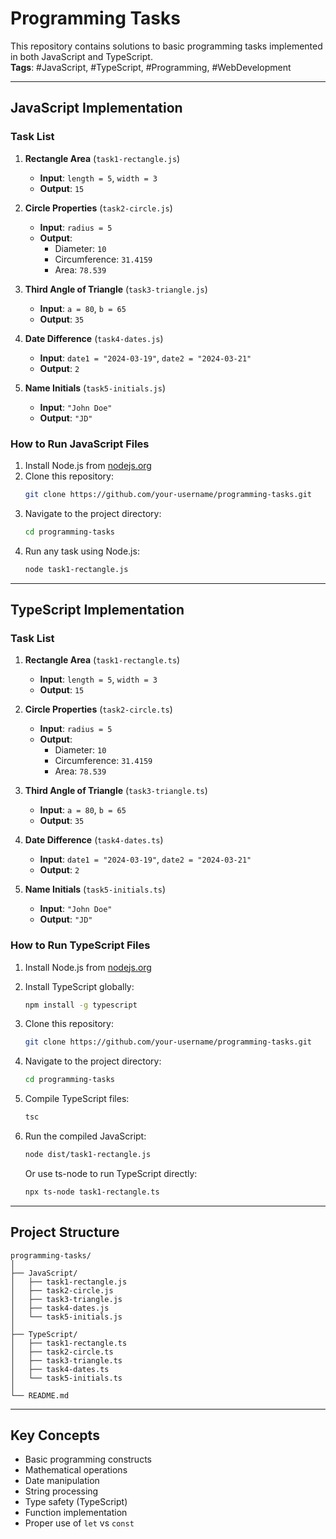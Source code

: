 # Programming Tasks

This repository contains solutions to basic programming tasks implemented in both JavaScript and TypeScript.  
**Tags**: #JavaScript, #TypeScript, #Programming, #WebDevelopment  

---

## JavaScript Implementation

### Task List

1. **Rectangle Area** (`task1-rectangle.js`)
   - **Input**: `length = 5`, `width = 3`  
   - **Output**: `15`

2. **Circle Properties** (`task2-circle.js`)
   - **Input**: `radius = 5`  
   - **Output**:  
     - Diameter: `10`  
     - Circumference: `31.4159`  
     - Area: `78.539`

3. **Third Angle of Triangle** (`task3-triangle.js`)
   - **Input**: `a = 80`, `b = 65`  
   - **Output**: `35`

4. **Date Difference** (`task4-dates.js`)
   - **Input**: `date1 = "2024-03-19"`, `date2 = "2024-03-21"`  
   - **Output**: `2`

5. **Name Initials** (`task5-initials.js`)
   - **Input**: `"John Doe"`  
   - **Output**: `"JD"`

### How to Run JavaScript Files

1. Install Node.js from [nodejs.org](https://nodejs.org/)
2. Clone this repository:
   ```bash
   git clone https://github.com/your-username/programming-tasks.git
   ```
3. Navigate to the project directory:
   ```bash
   cd programming-tasks
   ```
4. Run any task using Node.js:
   ```bash
   node task1-rectangle.js
   ```

---

## TypeScript Implementation

### Task List

1. **Rectangle Area** (`task1-rectangle.ts`)
   - **Input**: `length = 5`, `width = 3`  
   - **Output**: `15`

2. **Circle Properties** (`task2-circle.ts`)
   - **Input**: `radius = 5`  
   - **Output**:  
     - Diameter: `10`  
     - Circumference: `31.4159`  
     - Area: `78.539`

3. **Third Angle of Triangle** (`task3-triangle.ts`)
   - **Input**: `a = 80`, `b = 65`  
   - **Output**: `35`

4. **Date Difference** (`task4-dates.ts`)
   - **Input**: `date1 = "2024-03-19"`, `date2 = "2024-03-21"`  
   - **Output**: `2`

5. **Name Initials** (`task5-initials.ts`)
   - **Input**: `"John Doe"`  
   - **Output**: `"JD"`

### How to Run TypeScript Files

1. Install Node.js from [nodejs.org](https://nodejs.org/)
2. Install TypeScript globally:
   ```bash
   npm install -g typescript
   ```
3. Clone this repository:
   ```bash
   git clone https://github.com/your-username/programming-tasks.git
   ```
4. Navigate to the project directory:
   ```bash
   cd programming-tasks
   ```
5. Compile TypeScript files:
   ```bash
   tsc
   ```
6. Run the compiled JavaScript:
   ```bash
   node dist/task1-rectangle.js
   ```
   
   Or use ts-node to run TypeScript directly:
   ```bash
   npx ts-node task1-rectangle.ts
   ```

---

## Project Structure

```
programming-tasks/
│
├── JavaScript/
│   ├── task1-rectangle.js
│   ├── task2-circle.js
│   ├── task3-triangle.js
│   ├── task4-dates.js
│   └── task5-initials.js
│
├── TypeScript/
│   ├── task1-rectangle.ts
│   ├── task2-circle.ts
│   ├── task3-triangle.ts
│   ├── task4-dates.ts
│   └── task5-initials.ts
│
└── README.md
```

---

## Key Concepts

- Basic programming constructs
- Mathematical operations
- Date manipulation
- String processing
- Type safety (TypeScript)
- Function implementation
- Proper use of `let` vs `const`
